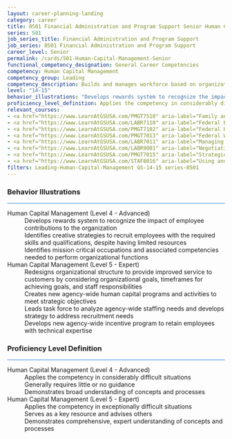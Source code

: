 ```yaml
---
layout: career-planning-landing
category: career
title: 0501 Financial Administration and Program Support Senior Human Capital Management
series: 501
job_series_title: Financial Administration and Program Support
job_series: 0501 Financial Administration and Program Support
career_level: Senior
permalink: /cards/501-Human-Capital-Management-Senior
functional_competency_designation: General Career Competencies
competency: Human Capital Management
competency_group: Leading
competency_description: Builds and manages workforce based on organizational goals, budget considerations, and staffing needs; ensures that employees are appropriately recruited, selected, appraised, and rewarded; takes action to address performance problems; manages a multi-sector workforce and a variety of work situations
level: "14-15"
behavior_illustrations: "Develops rewards system to recognize the impact of employee contributions to the organization ? Identifies creative strategies to recruit employees with the required skills and qualifications, despite having limited resources ? Identifies mission critical occupations and associated competencies needed to perform organizational functions ? Redesigns organizational structure to provide improved service to customers by considering organizational goals, timeframes for achieving goals, and staff responsibilities ? Creates new agency-wide human capital programs and activities to meet strategic objectives ? Leads task force to analyze agency-wide staffing needs and develops strategy to address recruitment needs ? Develops new agency-wide incentive program to retain employees with technical expertise"
proficiency_level_definition: Applies the competency in considerably difficult situations ? Generally requires little or no guidance ? Demonstrates broad understanding of concepts and processes ? Applies the competency in exceptionally difficult situations ? Serves as a key resource and advises others ? Demonstrates comprehensive, expert understanding of concepts and processes
relevant_courses: 
- <a href="https://www.LearnAtGSUSA.com/PMGT7510" aria-label="Family and Medical Leave Act for Supervisors and HR Practitioners (PMGT7510), GSU - https://www.LearnAtGSUSA.com/PMGT7510">Family and Medical Leave Act for Supervisors and HR Practitioners (PMGT7510), GSU</a>
- <a href="https://www.LearnAtGSUSA.com/LABR7110" aria-label="Federal Employee Relations (Basic) (LABR7110), GSU - https://www.LearnAtGSUSA.com/LABR7110">Federal Employee Relations (Basic) (LABR7110), GSU</a>
- <a href="https://www.LearnAtGSUSA.com/PMGT7102" aria-label="Federal Human Resources Management for Supervisors and Managers (PMGT7102), GSU - https://www.LearnAtGSUSA.com/PMGT7102">Federal Human Resources Management for Supervisors and Managers (PMGT7102), GSU</a>
- <a href="https://www.LearnAtGSUSA.com/PMGT7013" aria-label="Federal Workforce Analysis and Planning (PMGT7013), GSU - https://www.LearnAtGSUSA.com/PMGT7013">Federal Workforce Analysis and Planning (PMGT7013), GSU</a>
- <a href="https://www.LearnAtGSUSA.com/LABR7011" aria-label="Managing Employee Conduct and Performance (LABR7011), GSU - https://www.LearnAtGSUSA.com/LABR7011">Managing Employee Conduct and Performance (LABR7011), GSU</a>
- <a href="https://www.LearnAtGSUSA.com/LABR9001" aria-label="Negotiating Federal Labor Agreements (LABR9001), GSU - https://www.LearnAtGSUSA.com/LABR9001">Negotiating Federal Labor Agreements (LABR9001), GSU</a>
- <a href="https://www.LearnAtGSUSA.com/PMGT7015" aria-label="Strategic Human Capital Management (PMGT7015), GSU - https://www.LearnAtGSUSA.com/PMGT7015">Strategic Human Capital Management (PMGT7015), GSU</a>
- <a href="https://www.LearnAtGSUSA.com/STAF8016" aria-label="Using and Presenting HR Data for Organizational Decisions (STAF8016), GSU - https://www.LearnAtGSUSA.com/STAF8016">Using and Presenting HR Data for Organizational Decisions (STAF8016), GSU</a>
filters: Leading-Human-Capital-Management GS-14-15 series-0501
---
```


<div class="desktop:grid-col-6 margin-y-3">
  <div class="border-top-2 bg-white padding-3 shadow-5 height-full members-hover border-1px button-border border-top-blue radius-lg card-text-color">
    <h3>Behavior Illustrations</h3>
    <hr style="background-color: #1b74e0 !important;"/>
    <dl class="text-base card-content-color"><dt>Human Capital Management (Level 4 - Advanced)</dt><dd>Develops rewards system to recognize the impact of employee contributions to the organization </dd><dd> Identifies creative strategies to recruit employees with the required skills and qualifications, despite having limited resources </dd><dd> Identifies mission critical occupations and associated competencies needed to perform organizational functions</dd><dt>Human Capital Management (Level 5 - Expert)</dt><dd>Redesigns organizational structure to provide improved service to customers by considering organizational goals, timeframes for achieving goals, and staff responsibilities </dd><dd> Creates new agency-wide human capital programs and activities to meet strategic objectives </dd><dd> Leads task force to analyze agency-wide staffing needs and develops strategy to address recruitment needs </dd><dd> Develops new agency-wide incentive program to retain employees with technical expertise</dd></dl>
  </div>
</div>
<div class="desktop:grid-col-6 margin-y-3">
  <div class="border-top-2 bg-white padding-3 shadow-5 height-full members-hover border-1px button-border border-top-blue radius-lg card-text-color">
    <h3>Proficiency Level Definition</h3>
     <hr style="background-color: #1b74e0 !important;"/>
    <dl class="text-base card-content-color"><dt>Human Capital Management (Level 4 - Advanced)</dt><dd>Applies the competency in considerably difficult situations </dd><dd> Generally requires little or no guidance </dd><dd> Demonstrates broad understanding of concepts and processes</dd><dt>Human Capital Management (Level 5 - Expert)</dt><dd>Applies the competency in exceptionally difficult situations </dd><dd> Serves as a key resource and advises others </dd><dd> Demonstrates comprehensive, expert understanding of concepts and processes</dd></dl>
  </div>
</div>